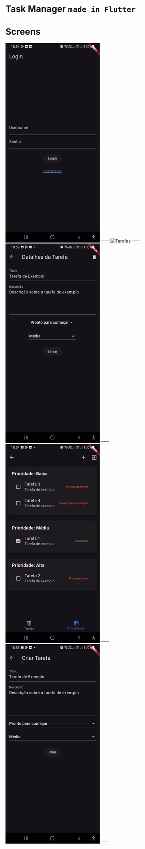 # Task Manager `made in Flutter`

# Screens
<img src="resources/login.jpeg" alt="Login" width="300">
----
<img src="resources/tarefas" alt="Tarefas" width="300">
----
<img src="resources/editar_tarefa.jpeg" alt="Editar Tarefa" width="300">
----
<img src="resources/prioridades.jpeg" alt="Prioridades" width="300">
----
<img src="resources/criar_tarefa.jpeg" alt="Tarefa" width="300">
----
